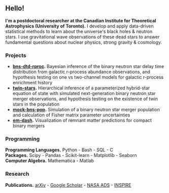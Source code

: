 ## Hello!

**I'm a postdoctoral researcher at the Canadian Institute for Theoretical Astrophysics (University of Toronto).**  I develop and apply data-driven statistical methods to learn about the universe's black holes & neutron stars. I use gravitational wave observations of these dead stars to answer fundamental questions about nuclear physics, strong gravity & cosmology.

### Projects

* **[bns-dtd-rproc](https://github.com/landryp/bns-dtd-rproc).**  Bayesian inference of the binary neutron star delay time distribution from galactic r-process abundance observations, and hypothesis testing on one vs two-channel models for galactic r-process enrichment history
* **[twin-stars](https://github.com/landryp/twin-stars/tree/gwbench).**  Hierarchical inference of a parameterized hybrid-star equation of state with simulated next-generation binary neutron star merger observations, and hypothesis testing on the existence of twin stars in the population
* **[mock-bns-pop](https://github.com/landryp/mock-bns-pop).**  Simulation of a binary neutron star merger population and calculation of Fisher matrix parameter uncertainties
* **[em-dash](https://github.com/landryp/em-dash).**  Visualization of remnant matter predictions for compact binary mergers

### Programming

**Programming Languages.**  Python - Bash - SQL - C \
**Packages.**  Scipy - Pandas - Scikit-learn - Matplotlib - Seaborn \
**Computer Algebra.**  Mathematica - Matlab

### Research

**Publications.**  [arXiv](https://arxiv.org/search/advanced?advanced=&terms-0-operator=AND&terms-0-term=landry%2C+philippe&terms-0-field=author&terms-1-operator=OR&terms-1-term=landry%2C+p&terms-1-field=author&terms-2-operator=NOT&terms-2-term=landry%2C+m+p&terms-2-field=author&classification-physics_archives=all&classification-include_cross_list=include&date-filter_by=all_dates&date-year=&date-from_date=&date-to_date=&date-date_type=submitted_date&abstracts=show&size=200&order=-announced_date_first) - [Google Scholar](https://scholar.google.com/citations?user=aS1a3oEAAAAJ&hl=en&oi=ao) - [NASA ADS](https://ui.adsabs.harvard.edu/public-libraries/HyI9Hdj0T-ODCV2k0gt4tA) - [INSPIRE](https://inspirehep.net/authors/1500916?ui-citation-summary=true)
